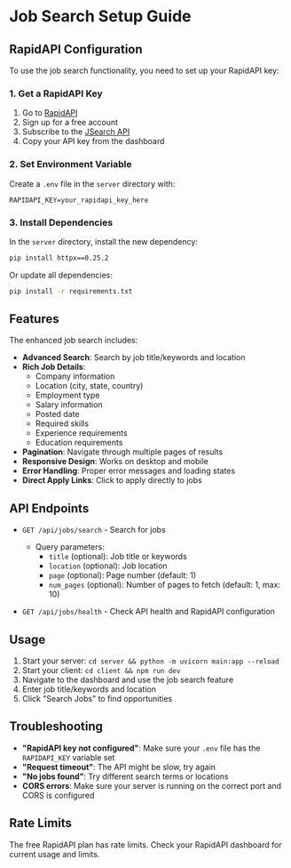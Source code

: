 # Job Search Setup Guide

## RapidAPI Configuration

To use the job search functionality, you need to set up your RapidAPI key:

### 1. Get a RapidAPI Key
1. Go to [RapidAPI](https://rapidapi.com/)
2. Sign up for a free account
3. Subscribe to the [JSearch API](https://rapidapi.com/letscrape-6bRBa3QguO5/api/jsearch/)
4. Copy your API key from the dashboard

### 2. Set Environment Variable
Create a `.env` file in the `server` directory with:

```env
RAPIDAPI_KEY=your_rapidapi_key_here
```

### 3. Install Dependencies
In the `server` directory, install the new dependency:

```bash
pip install httpx==0.25.2
```

Or update all dependencies:

```bash
pip install -r requirements.txt
```

## Features

The enhanced job search includes:

- **Advanced Search**: Search by job title/keywords and location
- **Rich Job Details**: 
  - Company information
  - Location (city, state, country)
  - Employment type
  - Salary information
  - Posted date
  - Required skills
  - Experience requirements
  - Education requirements
- **Pagination**: Navigate through multiple pages of results
- **Responsive Design**: Works on desktop and mobile
- **Error Handling**: Proper error messages and loading states
- **Direct Apply Links**: Click to apply directly to jobs

## API Endpoints

- `GET /api/jobs/search` - Search for jobs
  - Query parameters:
    - `title` (optional): Job title or keywords
    - `location` (optional): Job location
    - `page` (optional): Page number (default: 1)
    - `num_pages` (optional): Number of pages to fetch (default: 1, max: 10)

- `GET /api/jobs/health` - Check API health and RapidAPI configuration

## Usage

1. Start your server: `cd server && python -m uvicorn main:app --reload`
2. Start your client: `cd client && npm run dev`
3. Navigate to the dashboard and use the job search feature
4. Enter job title/keywords and location
5. Click "Search Jobs" to find opportunities

## Troubleshooting

- **"RapidAPI key not configured"**: Make sure your `.env` file has the `RAPIDAPI_KEY` variable set
- **"Request timeout"**: The API might be slow, try again
- **"No jobs found"**: Try different search terms or locations
- **CORS errors**: Make sure your server is running on the correct port and CORS is configured

## Rate Limits

The free RapidAPI plan has rate limits. Check your RapidAPI dashboard for current usage and limits. 
